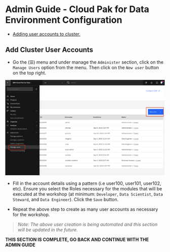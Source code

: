 # Admin Guide - Cloud Pak for Data Environment Configuration

* [Adding user accounts to cluster.](#add-cluster-user-accounts)

## Add Cluster User Accounts

* Go the (☰) menu and under manage the `Administer` section, click on the `Manage Users` option from the menu. Then click on the *`New user`* button on the top right.

![Add a user](../workshop/images/admin/manage-add-users.png)

* Fill in the account details using a pattern (i.e user100, user101, user102, etc). Ensure you select the Roles necessary for the modules that will be executed at the workshop (at minimum: `Developer`, `Data Scientist`, `Data Steward`, and `Data Engineer`). Click the `Save` button.

* Repeat the above step to create as many user accounts as necessary for the workshop.

> *Note: The above user creation is being automated and this section will be updated in the future.*

__THIS SECTION IS COMPLETE, GO BACK AND CONTINUE WITH THE ADMIN GUIDE__
